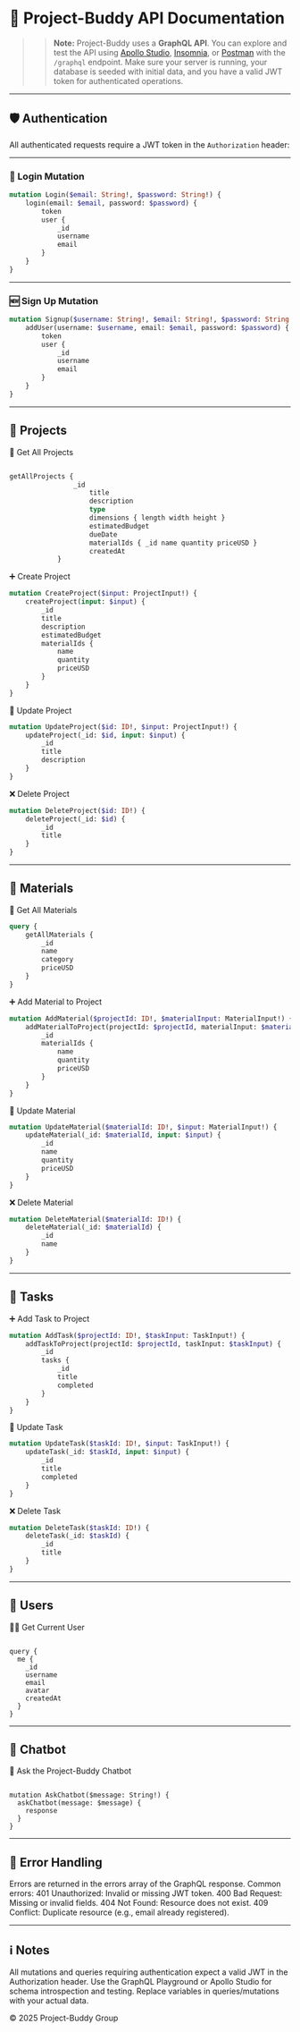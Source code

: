 # 📡 Project-Buddy API Documentation

> > **Note:**
> > Project-Buddy uses a **GraphQL API**.
> > You can explore and test the API using [Apollo Studio](https://studio.apollographql.com/), [Insomnia](https://insomnia.rest/), or [Postman](https://www.postman.com/) with the `/graphql` endpoint.
> > Make sure your server is running, your database is seeded with initial data, and you have a valid JWT token for authenticated operations.

---

## 🛡️ Authentication

All authenticated requests require a JWT token in the `Authorization` header:

---

### 🔑 Login Mutation

```graphql
mutation Login($email: String!, $password: String!) {
    login(email: $email, password: $password) {
        token
        user {
            _id
            username
            email
        }
    }
}
```

---

### 🆕 Sign Up Mutation

```graphql
mutation Signup($username: String!, $email: String!, $password: String!) {
    addUser(username: $username, email: $email, password: $password) {
        token
        user {
            _id
            username
            email
        }
    }
}
```

---

## 📁 Projects

📄 Get All Projects

```graphql

getAllProjects {
                _id
                    title
                    description
                    type
                    dimensions { length width height }
                    estimatedBudget
                    dueDate
                    materialIds { _id name quantity priceUSD }
                    createdAt
            }
```

➕ Create Project

```graphql
mutation CreateProject($input: ProjectInput!) {
    createProject(input: $input) {
        _id
        title
        description
        estimatedBudget
        materialIds {
            name
            quantity
            priceUSD
        }
    }
}
```

📝 Update Project

```graphql
mutation UpdateProject($id: ID!, $input: ProjectInput!) {
    updateProject(_id: $id, input: $input) {
        _id
        title
        description
    }
}
```

❌ Delete Project

```graphql
mutation DeleteProject($id: ID!) {
    deleteProject(_id: $id) {
        _id
        title
    }
}
```

---

## 🛒 Materials

📄 Get All Materials

```graphql
query {
    getAllMaterials {
        _id
        name
        category
        priceUSD
    }
}
```

➕ Add Material to Project

```graphql
mutation AddMaterial($projectId: ID!, $materialInput: MaterialInput!) {
    addMaterialToProject(projectId: $projectId, materialInput: $materialInput) {
        _id
        materialIds {
            name
            quantity
            priceUSD
        }
    }
}
```

📝 Update Material

```graphql
mutation UpdateMaterial($materialId: ID!, $input: MaterialInput!) {
    updateMaterial(_id: $materialId, input: $input) {
        _id
        name
        quantity
        priceUSD
    }
}
```

❌ Delete Material

```graphql
mutation DeleteMaterial($materialId: ID!) {
    deleteMaterial(_id: $materialId) {
        _id
        name
    }
}
```

---

## 📝 Tasks

➕ Add Task to Project

```graphql
mutation AddTask($projectId: ID!, $taskInput: TaskInput!) {
    addTaskToProject(projectId: $projectId, taskInput: $taskInput) {
        _id
        tasks {
            _id
            title
            completed
        }
    }
}
```

📝 Update Task

```graphql
mutation UpdateTask($taskId: ID!, $input: TaskInput!) {
    updateTask(_id: $taskId, input: $input) {
        _id
        title
        completed
    }
}
```

❌ Delete Task

```graphql
mutation DeleteTask($taskId: ID!) {
    deleteTask(_id: $taskId) {
        _id
        title
    }
}
```

---

## 👤 Users

🙋‍♂️ Get Current User

```graphq

query {
  me {
    _id
    username
    email
    avatar
    createdAt
  }
}
```

---

## 🤖 Chatbot

💬 Ask the Project-Buddy Chatbot

```graphq

mutation AskChatbot($message: String!) {
  askChatbot(message: $message) {
    response
  }
}
```

---

## 🚨 Error Handling

Errors are returned in the errors array of the GraphQL response.
Common errors:
401 Unauthorized: Invalid or missing JWT token.
400 Bad Request: Missing or invalid fields.
404 Not Found: Resource does not exist.
409 Conflict: Duplicate resource (e.g., email already registered).

---

## ℹ️ Notes

All mutations and queries requiring authentication expect a valid JWT in the Authorization header.
Use the GraphQL Playground or Apollo Studio for schema introspection and testing.
Replace variables in queries/mutations with your actual data.

© 2025 Project-Buddy Group
